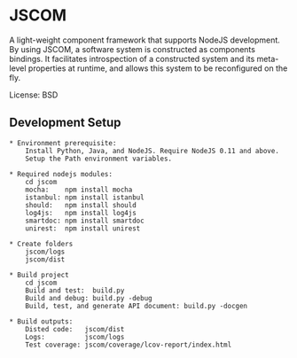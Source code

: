 JSCOM
======================
A light-weight component framework that supports NodeJS development. 
By using JSCOM, a software system is constructed as components bindings. 
It facilitates introspection of a constructed system and its 
meta-level properties at runtime, and allows this system to be reconfigured on the fly.

License: BSD

	
Development Setup
--------------------
	* Environment prerequisite: 
		Install Python, Java, and NodeJS. Require NodeJS 0.11 and above.
		Setup the Path environment variables.
		
	* Required nodejs modules:
		cd jscom
		mocha:    npm install mocha
		istanbul: npm install istanbul
		should:   npm install should 
		log4js:   npm install log4js
		smartdoc: npm install smartdoc
		unirest:  npm install unirest
		
	* Create folders
		jscom/logs
		jscom/dist
		
	* Build project
		cd jscom
		Build and test:  build.py
		Build and debug: build.py -debug
		Build, test, and generate API document: build.py -docgen

	* Build outputs:
		Disted code:   jscom/dist
		Logs:          jscom/logs
		Test coverage: jscom/coverage/lcov-report/index.html
	

	